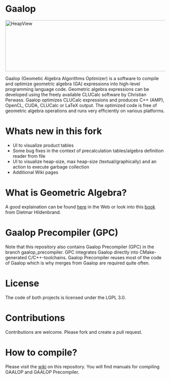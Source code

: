 # Gaalop
<img width="712" height="161" alt="HeapView" src="https://github.com/user-attachments/assets/b774d748-ecf1-4001-8e3f-4e579aafc52a" />

Gaalop (Geometic Algebra Algorithms Optimizer) is a software to compile and optimize geometric algebra (GA) expressions into high-level programming language code. Geometric algebra expressions can be developed using the freely available CLUCalc software by Christian Perwass. Gaalop optimizes CLUCalc expressions and produces C++ (AMP), OpenCL, CUDA, CLUCalc or LaTeX output. The optimized code is free of geometric algebra operations and runs very efficiently on various platforms.

# Whats new in this fork
- UI to visualize product tables
- Some bug fixes in the context of precalculation tables/algebra definition reader from file
- UI to visualize heap-size, max heap-size  (textual/graphically) and an action to execute garbage collection
- Additional Wiki pages
  
# What is Geometric Algebra?
A good explaination can be found [here](https://slehar.wordpress.com/2014/03/18/clifford-algebra-a-visual-introduction/) in the Web
or look into this [book](http://www.amazon.de/Foundations-Geometric-Algebra-Computing-Geometry/dp/3642317936) from Dietmar Hildenbrand.

# Gaalop Precompiler (GPC)
Note that this repository also contains Gaalop Precompiler (GPC)
in the branch gaalop_precompiler.
GPC integrates Gaalop directly into CMake-generated C/C++-toolchains.
Gaalop Precompiler reuses most of the code of Gaalop
which is why merges from Gaalop are required quite often.

# License
The code of both projects is licensed under the LGPL 3.0.

# Contributions
Contributions are welcome.
Please fork and create a pull request.

# How to compile?
Please visit the [wiki](https://github.com/orat/Gaalop/wiki) on this repository. 
You will find manuals for compiling GAALOP and GAALOP Precompiler.
